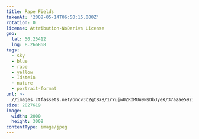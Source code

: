 ```yaml
---
title: Rape Fields
takenAt: '2008-05-14T06:50:15.000Z'
rotation: 0
license: Attribution-NoDerivs License
geo:
  lat: 50.25412
  lng: 8.266868
tags:
  - sky
  - blue
  - rape
  - yellow
  - Idstein
  - nature
  - portrait-format
url: >-
  //images.ctfassets.net/bncv3c2gt878/1rYujwUZRdMUu9NsDbJyeX/37a2ae5923c7c6b2531e9849b6cd1720/rape-fields_4343890574_o
size: 2827619
image:
  width: 2000
  height: 3008
contentType: image/jpeg
---
```


